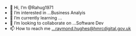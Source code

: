 - 👋 Hi, I’m @Rahug1971
- 👀 I’m interested in ...Business Analyis
- 🌱 I’m currently learning ...
- 💞️ I’m looking to collaborate on ...Software Dev
- 📫 How to reach me ...raymond.hughes@hmrcdigital.gov.uk

<!---
Rahug1971/Rahug1971 is a ✨ special ✨ repository because its `README.md` (this file) appears on your GitHub profile.
You can click the Preview link to take a look at your changes.
--->
